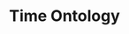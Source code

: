 ---
schema: default
title: Time Ontology
notes: >-
  This vocabulary defines temporal entities such as time intervals, their
  properties and relationships.
organization: DataScientia Foundation
resources:
  - name: TIME.UAN.owl
    url: >-
      http://git.knowdive.disi.unitn.it:8080/knowledge/LiveKnowledge/SREP/time/raw/master/TIME.UAN.owl
    format: owl
    description: >-
      This vocabulary defines temporal entities such as time intervals, their
      properties and relationships.
    license: ''
    status: Unannotated
    byteSize: '81.008'
    issued: '2017-04-06'
    language: en
    modified: '17 December 2020, 01:44 (UTC+01:00)'
    OntologyEngineeringTool: Protégé
    ontologyLanguage: owl
    ontologySyntax: rdf
    example: ''
    ReferenceLKRepository: SREP
    referenceOntology: ''
    referenceDatasets: ''
distribution: time-owl
keyword: Time
publisher: W3C
category:
  - Upper-Level
versionNotes: >-
  The new version includes updates in 2016-2017: - initial update of OWL-Time -
  modified to support arbitrary temporal reference systems - adjust range of
  time:timeZone to time:TimeZone, moved up from the tzont ontology. - restore
  time:Year and time:January which were present in the 2006 version of the
  ontology, but now marked deprecated. - intervalIn, intervalDisjoint,
  monthOfYear added; TemporalUnit subclass of TemporalDuration - hasTime,
  hasXSDDuration added; Number removed; all duration elements changed to
  xsd:decimal - Update of OWL-Time ontology, extended to support general
  temporal reference systems.
landingPage: 'http://www.w3.org/'
accessRigths: Public
creator: 'Feng Pan, Jerry R. Hobbs, Simon Cox'
hasVersion: Unknown
isVersionOf: Unknown
issued: '2017-04-06'
modified: '17 December 2020, 01:44 (UTC+01:00)'
language: en
provenance: >-
  "(2013-05-22) Bernard Vatant: This important vocabulary is much reused, but is
  unfortunately stuck on the W3C track at ""Working Draft"" stage, and badly
  needs to move forward. (2014-05-21) Bernard Vatant: Another year has passed,
  but time has not moved forward ... (2015-05-01) Bernard Vatant: ... the more
  things change, the more they are the same. Why is time so badly ignored by the
  linked data community? Too complicated? (2016-07-08) Ghislain Atemezing: A new
  revised version is on the way at http://w3c.github.io/sdw/time/ by the SDW WG.
  See https://raw.githubusercontent.com/w3c/sdw/gh-pages/time/rdf/time.ttl
  (2017-08-09) Pierre-Yves Vandenbussche: The new version includes updates in
  2016-2017: - initial update of OWL-Time - modified to support arbitrary
  temporal reference systems - adjust range of time:timeZone to time:TimeZone,
  moved up from the tzont ontology. - restore time:Year and time:January which
  were present in the 2006 version of the ontology, but now marked deprecated. -
  intervalIn, intervalDisjoint, monthOfYear added; TemporalUnit subclass of
  TemporalDuration - hasTime, hasXSDDuration added; Number removed; all duration
  elements changed to xsd:decimal - Update of OWL-Time ontology, extended to
  support general temporal reference systems Provenance from:LOV"
page: 'http://www.w3.org/2006/time'
wasGeneratedBy: crowd-sourced community effort
versionInfo: "\"version \tv2017-04-06\""
formalityLevel: Teleontology
OntologyEngineeringMethodology: ''
acronym: time
CompetencyQuestion: ''
preferredNamespacePrefix: time
toDoList: To completely annotate.
namespacesGenerated: ''
namespacesReused: ''
datasetLevel: Knowledge Level(L3-4)
spatialExtent: Unknown
temporalExtent: Unknown
---